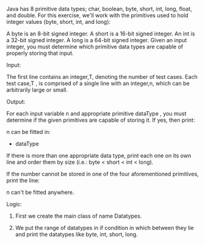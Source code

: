Java has 8 primitive data types; char, boolean, byte, short, int, long, float, and double. For this exercise, we'll work with the primitives used to hold integer values (byte, short, int, and long):

A byte is an 8-bit signed integer.
A short is a 16-bit signed integer.
An int is a 32-bit signed integer.
A long is a 64-bit signed integer.
Given an input integer, you must determine which primitive data types are capable of properly storing that input.

Input:

The first line contains an integer,T, denoting the number of test cases.
Each test case,T , is comprised of a single line with an integer,n, which can be arbitrarily large or small.

Output:

For each input variable n and appropriate primitive dataType , you must determine if the given primitives are capable of storing it. If yes, then print:

n can be fitted in:
* dataType

If there is more than one appropriate data type, print each one on its own line and order them by size (i.e.: byte < short < int < long).

If the number cannot be stored in one of the four aforementioned primitives, print the line:

n can't be fitted anywhere.

Logic: 

1. First we create the main class of name Datatypes.

2. We put the range of datatypes in if condition in which between they lie and print the datatypes like byte, int, short, long.



